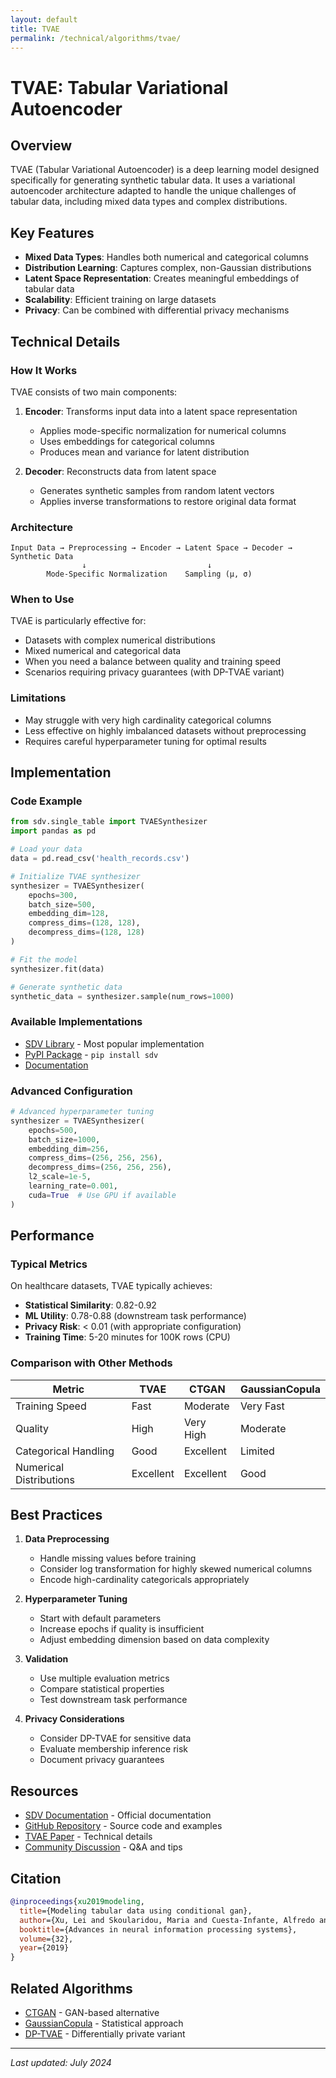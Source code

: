 ```yaml
---
layout: default
title: TVAE
permalink: /technical/algorithms/tvae/
---
```


# TVAE: Tabular Variational Autoencoder

## Overview

TVAE (Tabular Variational Autoencoder) is a deep learning model designed specifically for generating synthetic tabular data. It uses a variational autoencoder architecture adapted to handle the unique challenges of tabular data, including mixed data types and complex distributions.

## Key Features

- **Mixed Data Types**: Handles both numerical and categorical columns
- **Distribution Learning**: Captures complex, non-Gaussian distributions
- **Latent Space Representation**: Creates meaningful embeddings of tabular data
- **Scalability**: Efficient training on large datasets
- **Privacy**: Can be combined with differential privacy mechanisms

## Technical Details

### How It Works

TVAE consists of two main components:

1. **Encoder**: Transforms input data into a latent space representation
   - Applies mode-specific normalization for numerical columns
   - Uses embeddings for categorical columns
   - Produces mean and variance for latent distribution

2. **Decoder**: Reconstructs data from latent space
   - Generates synthetic samples from random latent vectors
   - Applies inverse transformations to restore original data format

### Architecture

```
Input Data → Preprocessing → Encoder → Latent Space → Decoder → Synthetic Data
                ↓                           ↓
        Mode-Specific Normalization    Sampling (μ, σ)
```

### When to Use

TVAE is particularly effective for:
- Datasets with complex numerical distributions
- Mixed numerical and categorical data
- When you need a balance between quality and training speed
- Scenarios requiring privacy guarantees (with DP-TVAE variant)

### Limitations

- May struggle with very high cardinality categorical columns
- Less effective on highly imbalanced datasets without preprocessing
- Requires careful hyperparameter tuning for optimal results

## Implementation

### Code Example

```python
from sdv.single_table import TVAESynthesizer
import pandas as pd

# Load your data
data = pd.read_csv('health_records.csv')

# Initialize TVAE synthesizer
synthesizer = TVAESynthesizer(
    epochs=300,
    batch_size=500,
    embedding_dim=128,
    compress_dims=(128, 128),
    decompress_dims=(128, 128)
)

# Fit the model
synthesizer.fit(data)

# Generate synthetic data
synthetic_data = synthesizer.sample(num_rows=1000)
```

### Available Implementations

- [SDV Library](https://github.com/sdv-dev/SDV) - Most popular implementation
- [PyPI Package](https://pypi.org/project/sdv/) - `pip install sdv`
- [Documentation](https://docs.sdv.dev/sdv/single-table-data/modeling/synthesizers/tvaesynthesizer)

### Advanced Configuration

```python
# Advanced hyperparameter tuning
synthesizer = TVAESynthesizer(
    epochs=500,
    batch_size=1000,
    embedding_dim=256,
    compress_dims=(256, 256, 256),
    decompress_dims=(256, 256, 256),
    l2_scale=1e-5,
    learning_rate=0.001,
    cuda=True  # Use GPU if available
)
```

## Performance

### Typical Metrics

On healthcare datasets, TVAE typically achieves:
- **Statistical Similarity**: 0.82-0.92
- **ML Utility**: 0.78-0.88 (downstream task performance)
- **Privacy Risk**: < 0.01 (with appropriate configuration)
- **Training Time**: 5-20 minutes for 100K rows (CPU)

### Comparison with Other Methods

| Metric | TVAE | CTGAN | GaussianCopula |
|--------|------|-------|----------------|
| Training Speed | Fast | Moderate | Very Fast |
| Quality | High | Very High | Moderate |
| Categorical Handling | Good | Excellent | Limited |
| Numerical Distributions | Excellent | Excellent | Good |

## Best Practices

1. **Data Preprocessing**
   - Handle missing values before training
   - Consider log transformation for highly skewed numerical columns
   - Encode high-cardinality categoricals appropriately

2. **Hyperparameter Tuning**
   - Start with default parameters
   - Increase epochs if quality is insufficient
   - Adjust embedding dimension based on data complexity

3. **Validation**
   - Use multiple evaluation metrics
   - Compare statistical properties
   - Test downstream task performance

4. **Privacy Considerations**
   - Consider DP-TVAE for sensitive data
   - Evaluate membership inference risk
   - Document privacy guarantees

## Resources

- [SDV Documentation](https://docs.sdv.dev/) - Official documentation
- [GitHub Repository](https://github.com/sdv-dev/SDV) - Source code and examples
- [TVAE Paper](https://arxiv.org/abs/1907.00503) - Technical details
- [Community Discussion](https://github.com/sdv-dev/SDV/discussions) - Q&A and tips

## Citation

```bibtex
@inproceedings{xu2019modeling,
  title={Modeling tabular data using conditional gan},
  author={Xu, Lei and Skoularidou, Maria and Cuesta-Infante, Alfredo and Veeramachaneni, Kalyan},
  booktitle={Advances in neural information processing systems},
  volume={32},
  year={2019}
}
```

## Related Algorithms

- [CTGAN](/technical/algorithms/ctgan/) - GAN-based alternative
- [GaussianCopula](/technical/algorithms/gaussian-copula/) - Statistical approach
- [DP-TVAE](/technical/algorithms/dp-tvae/) - Differentially private variant

---
*Last updated: July 2024*
